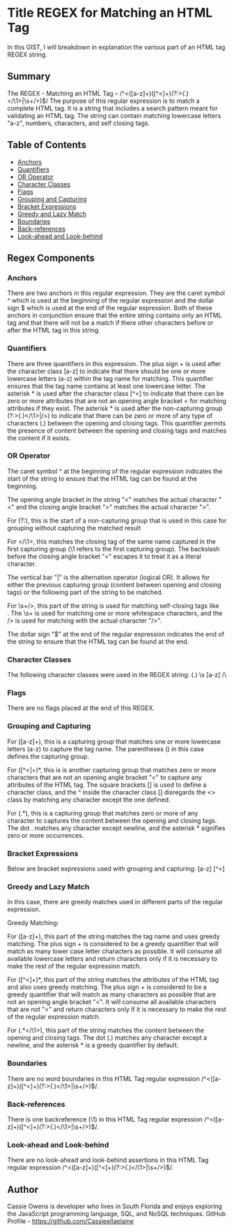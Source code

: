 # Title REGEX for Matching an HTML Tag 

In this GIST, I will breakdown in explanation the various part of an HTML tag REGEX string. 

## Summary

The REGEX - Matching an HTML Tag – /^<([a-z]+)([^<]+)*(?:>(.*)<\/\1>|\s+\/>)$/
The purpose of this regular expression is to match a complete HTML tag. It is a string that includes a search pattern meant for validating an HTML tag. The string can contain matching lowercase letters "a-z", numbers, characters, and self closing tags.

## Table of Contents

- [Anchors](#anchors)
- [Quantifiers](#quantifiers)
- [OR Operator](#or-operator)
- [Character Classes](#character-classes)
- [Flags](#flags)
- [Grouping and Capturing](#grouping-and-capturing)
- [Bracket Expressions](#bracket-expressions)
- [Greedy and Lazy Match](#greedy-and-lazy-match)
- [Boundaries](#boundaries)
- [Back-references](#back-references)
- [Look-ahead and Look-behind](#look-ahead-and-look-behind)

## Regex Components

### Anchors
There are two anchors in this regular expression. They are the caret symbol ^ which is used at the beginning of the regular expression and the dollar sign $ which is used at the end of the regular expression. Both of these anchors in conjunction ensure that the entire string contains only an HTML tag and that there will not be a match if there other characters before or after the HTML tag in this string.


### Quantifiers
There are three quantifiers in this expression. 
The plus sign + is used after the character class [a-z] to indicate that there should be one or more lowercase letters (a-z) within the tag name for matching. This quantifier ensures that the tag name contains at least one lowercase letter.
The asterisk * is used after the character class [^<] to indicate that there can be zero or more attributes that are not an opening angle bracket < for matching attributes if they exist.
The asterisk * is used after the non-capturing group (?:>(.)</\1>|/>) to indicate that there can be zero or more of any type of characters (.) between the opening and closing tags. This quantifier permits the presence of content between the opening and closing tags and matches the content if it exists.

### OR Operator
The caret symbol ^ at the beginning of the regular expression indicates the start of the string to ensure that the HTML tag can be found at the beginning.

The opening angle bracket in the string "<" matches the actual character "<" and the closing angle bracket ">" matches the actual character ">".

For (?:), this is the start of a non-capturing group that is used in this case for grouping without capturing the matched result

For </\1>, this matches the closing tag of the same name captured in the first capturing group (\1 refers to the first capturing group). The backslash before the closing angle bracket "<" escapes it to treat it as a literal character.

The vertical bar "|" is the alternation operator (logical OR). It allows for either the previous capturing group (content between opening and closing tags) or the following part of the string to be matched.

For \s+/>, this part of the string is used for matching self-closing tags like <br />. The \s+ is used for matching one or more whitespace characters, and the /> is used for matching with the actual character "/>".

The dollar sign "$" at the end of the regular expression indicates the end of the string to ensure that the HTML tag can be found at the end.

### Character Classes
The following character classes were used in the REGEX string:
(.)
\s
[a-z]
\/\

### Flags
There are no flags placed at the end of this REGEX. 

### Grouping and Capturing
For ([a-z]+), this is a capturing group that matches one or more lowercase letters (a-z) to capture the tag name. The parentheses  () in this case defines the capturing group.

For ([^<]+)*, this is is another capturing group that matches zero or more characters that are not an opening angle bracket "<" to capture any attributes of the HTML tag. The square brackets [] is used to define a character class, and the ^ inside the character class [] disregards the <> class by matching any character except the one defined.

For (.*), this is a capturing group that matches zero or more of any character to captures the content between the opening and closing tags. The dot . matches any character except newline, and the asterisk * signifies zero or more occurrences.

### Bracket Expressions
Below are bracket expressions used with grouping and capturing:
[a-z]
[^<]

### Greedy and Lazy Match
In this case, there are greedy matches used in different parts of the regular expression.

Greedy Matching:

For ([a-z]+), this part of the string matches the tag name and uses greedy matching. The plus sign + is considered to be a greedy quantifier that will match as many lower case letter characters as possible. It will consume all available lowercase letters and return characters only if it is necessary to make the rest of the regular expression match.

For ([^<]+)*, this part of the string matches the attributes of the HTML tag and also uses greedy matching. The plus sign + is considered to be a greedy quantifier that will match as many characters as possible that are not an opening angle bracket "<". It will consume all available characters that are not "<" and return characters only if it is necessary to make the rest of the regular expression match.

For (.*<\/\1>), this part of the string matches the content between the opening and closing tags. The dot (.) matches any character except a newline, and the asterisk * is a greedy quantifier by default.

### Boundaries
There are no word boundaries in this HTML Tag regular expression /^<([a-z]+)([^<]+)*(?:>(.*)<\/\1>|\s+\/>)$/.

### Back-references
There is one backreference (\1) in this HTML Tag regular expression /^<([a-z]+)([^<]+)*(?:>(.*)<\/\1>|\s+\/>)$/.

### Look-ahead and Look-behind
There are no look-ahead and look-behind assertions in this HTML Tag regular expression /^<([a-z]+)([^<]+)*(?:>(.*)<\/\1>|\s+\/>)$/.

## Author
Cassie Owens is developer who lives in South Florida and enjoys exploring the JavaScript programming language, SQL, and NoSQL techniques. 
GitHub Profile - https://github.com/Cassieellaelaine
